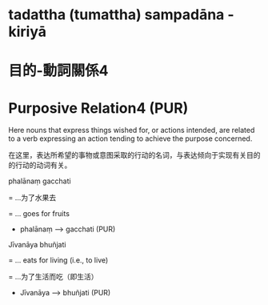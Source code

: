 # tadattha (tumattha) sampadāna - kiriyā
# 目的-動詞關係4
# Purposive Relation4 (PUR)
Here nouns that express things wished for, or actions intended, are related to a verb expressing an action tending to achieve the purpose concerned.

在这里，表达所希望的事物或意图采取的行动的名词，与表达倾向于实现有关目的的行动的动词有关。

phalānaṃ gacchati 

= ...为了水果去

= ... goes for fruits
- phalānaṃ ——> gacchati (PUR)

Jīvanāya bhuñjati 

= ... eats for living (i.e., to live)

= ...为了生活而吃（即生活）
- Jīvanāya ——> bhuñjati (PUR)